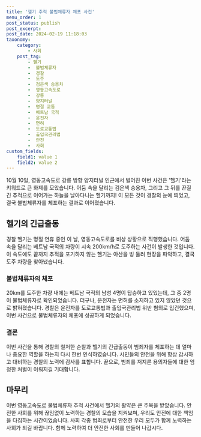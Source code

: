 ```yaml
---
title: '헬기 추적 불법체류자 체포 사건'
menu_order: 1
post_status: publish
post_excerpt: 
post_date: 2024-02-19 11:18:03
taxonomy:
    category:
        - 사회
    post_tag:
        - 헬기
        -  불법체류자
        -  경찰
        -  도주
        -  검은색 승용차
        -  영동고속도로
        -  강릉
        -  양지터널
        -  명절 교통
        -  베트남 국적
        -  운전자
        -  면허
        -  도로교통법
        -  출입국관리법
        -  안전
        -  사회
custom_fields:
    field1: value 1
    field2: value 2
---
```


10월 10일, 영동고속도로 강릉 방향 양지터널 인근에서 벌어진 이번 사건은 '헬기'라는 키워드로 큰 화제를 모았습니다. 어둠 속을 달리는 검은색 승용차, 그리고 그 뒤를 끈질긴 추적으로 이어가는 하늘을 날아다니는 헬기까지! 이 모든 것이 경찰의 눈에 띄었고, 결국 불법체류자를 체포하는 결과로 이어졌습니다.
## 헬기의 긴급출동
경찰 헬기는 명절 연휴 중인 이 날, 영동고속도로를 비상 상황으로 직행했습니다. 어둠 속을 달리는 베트남 국적의 차량이 시속 200km/h로 도주하는 사건이 발생한 것입니다. 이 속도에도 끝까지 추적을 포기하지 않는 헬기는 야산을 빙 둘러 현장을 파악하고, 결국 도주 차량을 찾아냈습니다.
### 불법체류자의 체포
20km를 도주한 차량 내에는 베트남 국적의 남성 4명이 탑승하고 있었는데, 그 중 2명이 불법체류자로 확인되었습니다. 더구나, 운전자는 면허를 소지하고 있지 않았던 것으로 밝혀졌습니다. 경찰은 운전자를 도로교통법과 출입국관리법 위반 혐의로 입건했으며, 이번 사건으로 불법체류자의 체포에 성공하게 되었습니다.
### 결론
이번 사건을 통해 경찰의 철저한 순찰과 헬기의 긴급출동이 범죄자를 체포하는 데 얼마나 중요한 역할을 하는지 다시 한번 인식하였습니다. 시민들의 안전을 위해 항상 감시하고 대비하는 경찰의 노력에 감사를 표합니다. 끝으로, 범죄를 저지른 용의자들에 대한 엄정한 처벌이 이뤄지길 기대합니다.
## 마무리
이번 영동고속도로 불법체류자 추적 사건에서 헬기의 활약은 큰 주목을 받았습니다. 안전한 사회를 위해 끊임없이 노력하는 경찰의 모습을 지켜보며, 우리도 안전에 대한 책임을 다짐하는 시간이었습니다. 사회 각종 범죄로부터 안전한 우리 모두가 함께 노력하는 사회가 되길 바랍니다. 함께 노력하여 더 안전한 사회를 만들어 나갑시다.
